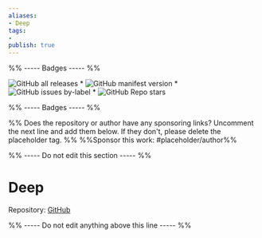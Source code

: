 ```yaml
---
aliases:
- Deep
tags: 
- 
publish: true
---
```


%% ----- Badges ----- %%

![GitHub all releases](https://img.shields.io/github/downloads/cybeerboy/Deep-for-Obsidian/total?color=573E7A&logo=github&style=for-the-badge) * ![GitHub manifest version](https://img.shields.io/github/manifest-json/v/cybeerboy/Deep-for-Obsidian?color=573E7A&logo=github&style=for-the-badge) * ![GitHub issues by-label](https://img.shields.io/github/issues/cybeerboy/Deep-for-Obsidian/help%20wanted?color=573E7A&logo=github&style=for-the-badge) * ![GitHub Repo stars](https://img.shields.io/github/stars/cybeerboy/Deep-for-Obsidian?color=573E7A&logo=github&style=for-the-badge)

%% ----- Badges ----- %%

%% Does the repository or author have any sponsoring links? Uncomment the next line and add them below. If they don't, please delete the placeholder tag. %%
%%Sponsor this work: #placeholder/author%%

%% ----- Do not edit this section ----- %%

# Deep

Repository: [GitHub](https://github.com/cybeerboy/Deep-for-Obsidian)



%% ----- Do not edit anything above this line ----- %% 
